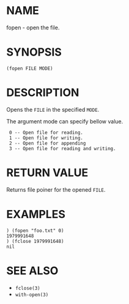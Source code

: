 # NAME
fopen - open the file.

# SYNOPSIS

    (fopen FILE MODE)

# DESCRIPTION
Opens the `FILE` in the specified `MODE`.

The argument mode can specify bellow value.

     0 -- Open file for reading.
     1 -- Open file for writing.
     2 -- Open file for appending
     3 -- Open file for reading and writing.

# RETURN VALUE
Returns file poiner for the opened `FILE`.

# EXAMPLES

    ) (fopen "foo.txt" 0)
    1979991648
    ) (fclose 1979991648)
    nil

# SEE ALSO
- `fclose(3)`
- `with-open(3)`

